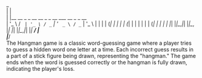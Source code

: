  _                                             
| |                                            
| |__   __ _ _ __   __ _ _ __ ___   __ _ _ __  
| '_ \ / _` | '_ \ / _` | '_ ` _ \ / _` | '_ \ 
| | | | (_| | | | | (_| | | | | | | (_| | | | |
|_| |_|\__,_|_| |_|\__, |_| |_| |_|\__,_|_| |_|
                    __/ |                      
                   |___/  
The Hangman game is a classic word-guessing game where a player tries to guess a hidden word one letter at a time. Each incorrect guess results in a part of a stick figure being drawn, representing the "hangman." The game ends when the word is guessed correctly or the hangman is fully drawn, indicating the player's loss. 
